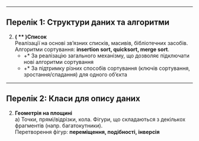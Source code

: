
---

## Перелік 1: Структури даних та алгоритми

2. **( ** )Список**  
   Реалізації на основі зв’язних списків, масивів, бібліотечних засобів. Алгоритми сортування: **insertion sort, quicksort, merge sort**.   
   - +* За реалізацію загального механізму, що дозволяє підключати нові алгоритми сортування  
   - +* За підтримку різних способів сортування (ключів сортування, зростання/спадання) для одного об’єкта 

---

## Перелік 2: Класи для опису даних

2. **Геометрія на площині**  
   a) Точки, прямі/відрізки, кола. Фігури, що складаються з декількох фрагментів (напр. багатокутники).  
   Перетворення фігур: **переміщення, подібності, інверсія**

